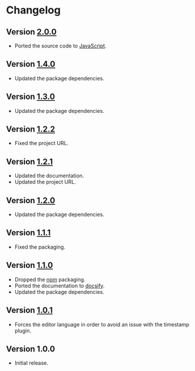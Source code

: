 # Changelog

## Version [2.0.0](https://github.com/mc2it/rich-text-editor/compare/v1.4.0...v2.0.0)
- Ported the source code to [JavaScript](https://developer.mozilla.org/en-US/docs/Web/JavaScript).

## Version [1.4.0](https://github.com/mc2it/rich-text-editor/compare/v1.3.0...v1.4.0)
- Updated the package dependencies.

## Version [1.3.0](https://github.com/mc2it/rich-text-editor/compare/v1.2.2...v1.3.0)
- Updated the package dependencies.

## Version [1.2.2](https://github.com/mc2it/rich-text-editor/compare/v1.2.1...v1.2.2)
- Fixed the project URL.

## Version [1.2.1](https://github.com/mc2it/rich-text-editor/compare/v1.2.0...v1.2.1)
- Updated the documentation.
- Updated the project URL.

## Version [1.2.0](https://github.com/mc2it/rich-text-editor/compare/v1.1.1...v1.2.0)
- Updated the package dependencies.

## Version [1.1.1](https://github.com/mc2it/rich-text-editor/compare/v1.1.0...v1.1.1)
- Fixed the packaging.

## Version [1.1.0](https://github.com/mc2it/rich-text-editor/compare/v1.0.1...v1.1.0)
- Dropped the [npm](https://www.npmjs.com) packaging.
- Ported the documentation to [docsify](https://docsify.js.org).
- Updated the package dependencies.

## Version [1.0.1](https://github.com/mc2it/rich-text-editor/compare/v1.0.0...v1.0.1)
- Forces the editor language in order to avoid an issue with the timestamp plugin.

## Version 1.0.0
- Initial release.
